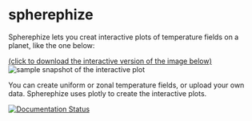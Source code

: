 # spherephize

Spherephize lets you creat interactive plots of temperature fields on a planet, like the one below: 

[(click to download the interactive version of the image below)](https://github.com/kathlandgren/spherephize/blob/develop/img/testsaveHJ.html)
![sample snapshot of the interactive plot](https://github.com/kathlandgren/spherephize/blob/develop/img/readmeplot.png?raw=true)


You can create uniform or zonal temperature fields, or upload your own data.
Spherephize uses plotly to create the interactive plots.

[![Documentation Status](https://readthedocs.org/projects/spherephize/badge/?version=latest)](http://spherephize.readthedocs.io/en/latest/?badge=latest)

